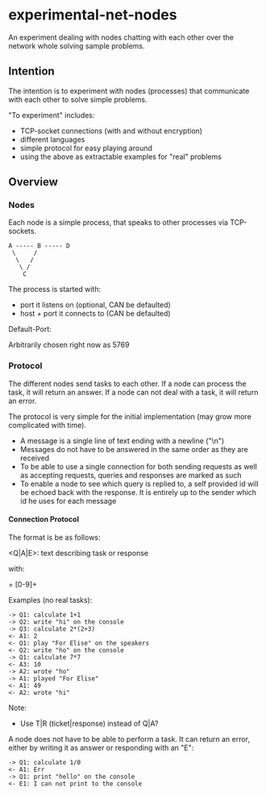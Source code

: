 # experimental-net-nodes

An experiment dealing with nodes chatting with each other over the network whole solving sample problems.

## Intention

The intention is to experiment with nodes (processes) that communicate with each other to solve simple problems.

"To experiment" includes:

* TCP-socket connections (with and without encryption)
* different languages
* simple protocol for easy playing around
* using the above as extractable examples for "real" problems

## Overview

### Nodes

Each node is a simple process, that speaks to other processes via TCP-sockets.

    A ----- B ----- D
     \     /
      \   /
       \ /
        C
        
The process is started with:

* port it listens on (optional, CAN be defaulted)
* host + port it connects to  (CAN be defaulted)

Default-Port:

Arbitrarily chosen right now as 5769

### Protocol

The different nodes send tasks to each other.
If a node can process the task, it will return an answer.
If a node can not deal with a task, it will return an error.

The protocol is very simple for the initial implementation (may grow more complicated with time).

* A message is a single line of text ending with a newline ("\n")
* Messages do not have to be answered in the same order as they are received
* To be able to use a single connection for both sending requests as well as accepting requests, queries and responses are marked as such
* To enable a node to see which query is replied to, a self provided id will be echoed back with the response. It is entirely up to the sender which id he uses for each message

#### Connection Protocol

The format is be as follows:

   <Q|A|E><id>: text describing task or response 
   
with:

   <id> = [0-9]+
   
Examples (no real tasks):

    -> Q1: calculate 1+1
    -> Q2: write "hi" on the console
    -> Q3: calculate 2*(2+3)
    <- A1: 2
    <- Q1: play "For Elise" on the speakers
    <- Q2: write "ho" on the console
    -> Q1: calculate 7*7
    <- A3: 10
    -> A2: wrote "ho"
    -> A1: played "For Elise"
    <- A1: 49
    <- A2: wrote "hi"

Note:

* Use T|R (ticket|response) instead of Q|A?
     
A node does not have to be able to perform a task. It can return an error, either by writing it as answer or responding with an "E":
     
    -> Q1: calculate 1/0
    <- A1: Err
    -> Q1: print "hello" on the console
    <- E1: I can not print to the console

